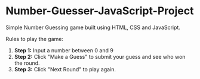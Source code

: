 # Number-Guesser-JavaScript-Project

Simple Number Guessing game built using HTML, CSS and JavaScript.

Rules to play the game:

1. **Step 1:** Input a number between 0 and 9
2. **Step 2:** Click "Make a Guess" to submit your guess and see who won the round.
3. **Step 3:** Click "Next Round" to play again.
